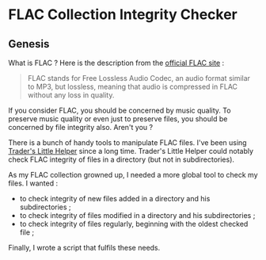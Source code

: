 # FLAC Collection Integrity Checker

## Genesis

What is FLAC ? Here is the description from the [official FLAC site](https://pages.github.com/) :

> FLAC stands for Free Lossless Audio Codec, an audio format similar to MP3, but lossless, meaning that audio is compressed in FLAC without any loss in quality.

If you consider FLAC, you should be concerned by music quality. To preserve music quality or even just to preserve files, you should be concerned by file integrity also. Aren't you ?

There is a bunch of handy tools to manipulate FLAC files. I've been using [Trader's Little Helper](http://tlh.easytree.org/) since a long time. Trader's Little Helper could notably check FLAC integrity of files in a directory (but not in subdirectories). 

As my FLAC collection growned up, I needed a more global tool to check my files. I wanted :

* to check integrity of new files added in a directory and his subdirectories ;
* to check integrity of files modified in a directory and his subdirectories ;
* to check integrity of files regularly, beginning with the oldest checked file ;

Finally, I wrote a script that fulfils these needs.
